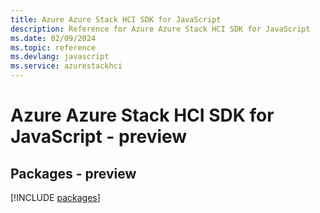 ```yaml
---
title: Azure Azure Stack HCI SDK for JavaScript
description: Reference for Azure Azure Stack HCI SDK for JavaScript
ms.date: 02/09/2024
ms.topic: reference
ms.devlang: javascript
ms.service: azurestackhci
---
```

# Azure Azure Stack HCI SDK for JavaScript - preview
## Packages - preview
[!INCLUDE [packages](azure-stack-hci-index.md)]